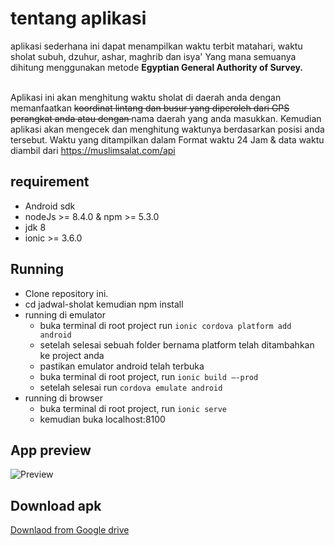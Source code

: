 # tentang aplikasi
aplikasi sederhana ini dapat menampilkan waktu terbit matahari, waktu sholat subuh, dzuhur, ashar, maghrib dan isya' Yang mana semuanya dihitung menggunakan metode <strong>Egyptian General Authority of Survey.</strong>
<br><br>

Aplikasi ini akan menghitung waktu sholat di daerah anda dengan memanfaatkan <del> koordinat lintang dan busur yang diperoleh dari GPS perangkat anda atau dengan </del> nama daerah yang anda masukkan. Kemudian aplikasi akan mengecek dan menghitung waktunya berdasarkan posisi anda tersebut. Waktu yang ditampilkan dalam Format waktu 24 Jam & data waktu diambil dari https://muslimsalat.com/api

## requirement

 * Android sdk
 * nodeJs >= 8.4.0 & npm >= 5.3.0
 * jdk 8
 * ionic >= 3.6.0


## Running
 * Clone repository ini.
 * cd jadwal-sholat kemudian npm install
 * running di emulator
      * buka terminal di root project run `ionic cordova platform add android`
      * setelah selesai sebuah folder bernama platform telah ditambahkan ke project anda
      * pastikan emulator android telah terbuka
      * buka terminal di root project, run `ionic build –-prod`
      * setelah selesai run `cordova emulate android`
 * running di browser
      * buka terminal di root project, run `ionic serve` 
      * kemudian buka localhost:8100


 ## App preview
 <img src="https://firebasestorage.googleapis.com/v0/b/ionic2-1afad.appspot.com/o/terbit.gif?alt=media&token=3a37ecc8-7cb1-4e75-bb46-8c6b17bdcdfa" alt="Preview">


 ## Download apk

<a href="https://drive.google.com/open?id=0Bxp6Hpy2uQydMFlsbTFxTjlMc3c">Downlaod from Google drive</a>
